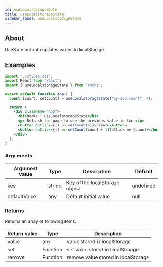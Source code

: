 ```yaml
---
id: useLocalstorageState
title: useLocalstorageState
sidebar_label: useLocalstorageState
---
```


## About

UseState but auto updates values to localStorage

[//]: # "Main"

## Examples

```jsx
import "./styles.css";
import React from "react";
import { useLocalstorageState } from "rooks";

export default function App() {
  const [count, setCount] = useLocalstorageState("my-app:count", 0);

  return (
    <div className="App">
      <h1>Rooks : useLocalstorageState</h1>
      <p> Refresh the page to see the previous value in tact</p>
      <button onClick={() => setCount(0)}>clear</button>
      <button onClick={() => setCount(count + 1)}>Click me {count}</button>
    </div>
  );
}
```

### Arguments

| Argument value | Type   | Description                    | Defualt   |
| -------------- | ------ | ------------------------------ | --------- |
| key            | string | Key of the localStorage object | undefined |
| defaultValue   | any    | Default initial value          | null      |

### Returns

Returns an array of following items:

| Return value | Type     | Description                         |
| ------------ | -------- | ----------------------------------- |
| value        | any      | value stored in localStorage        |
| set          | Function | set value stored in localStorage    |
| remove       | Function | remove value stored in localStorage |
